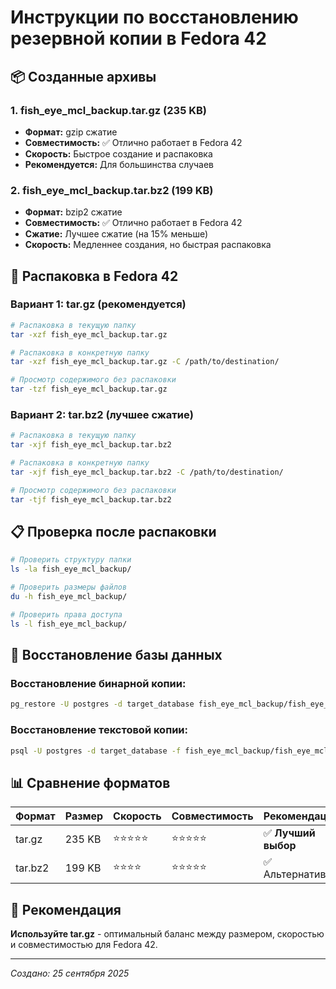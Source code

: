 # Инструкции по восстановлению резервной копии в Fedora 42

## 📦 Созданные архивы

### 1. fish_eye_mcl_backup.tar.gz (235 KB)
- **Формат:** gzip сжатие
- **Совместимость:** ✅ Отлично работает в Fedora 42
- **Скорость:** Быстрое создание и распаковка
- **Рекомендуется:** Для большинства случаев

### 2. fish_eye_mcl_backup.tar.bz2 (199 KB)
- **Формат:** bzip2 сжатие
- **Совместимость:** ✅ Отлично работает в Fedora 42
- **Сжатие:** Лучшее сжатие (на 15% меньше)
- **Скорость:** Медленнее создания, но быстрая распаковка

## 🚀 Распаковка в Fedora 42

### Вариант 1: tar.gz (рекомендуется)
```bash
# Распаковка в текущую папку
tar -xzf fish_eye_mcl_backup.tar.gz

# Распаковка в конкретную папку
tar -xzf fish_eye_mcl_backup.tar.gz -C /path/to/destination/

# Просмотр содержимого без распаковки
tar -tzf fish_eye_mcl_backup.tar.gz
```

### Вариант 2: tar.bz2 (лучшее сжатие)
```bash
# Распаковка в текущую папку
tar -xjf fish_eye_mcl_backup.tar.bz2

# Распаковка в конкретную папку
tar -xjf fish_eye_mcl_backup.tar.bz2 -C /path/to/destination/

# Просмотр содержимого без распаковки
tar -tjf fish_eye_mcl_backup.tar.bz2
```

## 📋 Проверка после распаковки

```bash
# Проверить структуру папки
ls -la fish_eye_mcl_backup/

# Проверить размеры файлов
du -h fish_eye_mcl_backup/

# Проверить права доступа
ls -l fish_eye_mcl_backup/
```

## 🔧 Восстановление базы данных

### Восстановление бинарной копии:
```bash
pg_restore -U postgres -d target_database fish_eye_mcl_backup/fish_eye_mcl_backup.dump
```

### Восстановление текстовой копии:
```bash
psql -U postgres -d target_database -f fish_eye_mcl_backup/fish_eye_mcl_backup.sql
```

## 📊 Сравнение форматов

| Формат | Размер | Скорость | Совместимость | Рекомендация |
|--------|--------|----------|---------------|--------------|
| tar.gz | 235 KB | ⭐⭐⭐⭐⭐ | ⭐⭐⭐⭐⭐ | ✅ **Лучший выбор** |
| tar.bz2 | 199 KB | ⭐⭐⭐⭐ | ⭐⭐⭐⭐⭐ | ✅ Альтернатива |

## 🎯 Рекомендация

**Используйте tar.gz** - оптимальный баланс между размером, скоростью и совместимостью для Fedora 42.

---
*Создано: 25 сентября 2025*